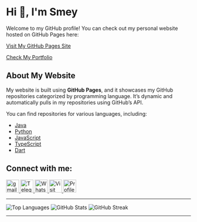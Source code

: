 # Hi 👋, I'm Smey

Welcome to my GitHub profile! You can check out my personal website hosted on GitHub Pages here:

[Visit My GitHub Pages Site](https://smey09.github.io/Smey09/)

[Check My Portfolio](https://my-portfolio-gold-mu-11.vercel.app/)

## About My Website

My website is built using **GitHub Pages**, and it showcases my GitHub repositories categorized by programming language. It’s dynamic and automatically pulls in my repositories using GitHub’s API.

You can find repositories for various languages, including:

- [Java](https://github.com/smey09?tab=repositories&q=&type=public&language=java)
- [Python](https://github.com/smey09?tab=repositories&q=&type=public&language=python)
- [JavaScript](https://github.com/smey09?tab=repositories&q=&type=public&language=javascript)
- [TypeScript](https://github.com/smey09?tab=repositories&q=&type=public&language=typeScript)
- [Dart](https://github.com/smey09?tab=repositories&q=&type=public&language=dart)

## Connect with me:
<div>
  <a href="mailto:roemreaksmey7@gmail.com" target="_blank">
    <img src="https://img.shields.io/static/v1?message=Gmail&logo=gmail&label=&color=D14836&logoColor=white&labelColor=&style=for-the-badge" height="35" alt="gmail logo" />
  </a>
  <a href="https://t.me/smey_addvance" target="_blank">
    <img src="https://img.shields.io/static/v1?message=Telegram&logo=telegram&label=&color=2CA5E0&logoColor=white&labelColor=&style=for-the-badge" height="35" alt="Telegram logo" />
  </a>
  <a href="https://wa.me/+85599608096" target="_blank">
    <img src="https://img.shields.io/static/v1?message=Whatsapp&logo=whatsapp&label=&color=25D366&logoColor=white&labelColor=&style=for-the-badge" height="35" alt="WhatsApp logo" />
  </a>
  <a href="https://smey09.github.io/roemreaksmey.github.io/?fbclid=IwAR0QN--YdGpFwFAJlGLzFakta0yJpNKvjfcUXNPdLTvpzgYr2meBe6F0zuY" target="_blank">
    <img src="https://img.shields.io/static/v1?message=Visit%20Site&logo=github&label=&color=blue&logoColor=white&labelColor=&style=for-the-badge" height="35" alt="Visit Site" />
  </a>
  <img alt="Profile view count" height="35" src="https://komarev.com/ghpvc/?username=smey09&color=1877F2&style=for-the-badge" />
</div>

---

![Top Languages](https://github-readme-stats.vercel.app/api/top-langs/?username=smey09&layout=compact&show_icons=true&locale=en&langs_count=10)
![GitHub Stats](https://github-readme-stats.vercel.app/api?username=smey09&show_icons=true&locale=en)
![GitHub Streak](https://github-readme-streak-stats.herokuapp.com/?user=smey09)

---
